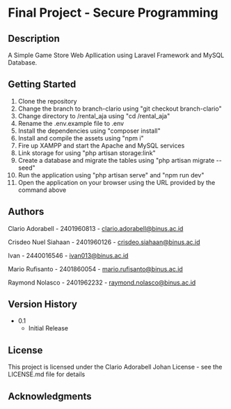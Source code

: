 # Final Project - Secure Programming

## Description

A Simple Game Store Web Apllication using Laravel Framework and MySQL Database.

## Getting Started

1. Clone the repository
2. Change the branch to branch-clario using "git checkout branch-clario"
3. Change directory to /rental_aja using "cd /rental_aja"
4. Rename the .env.example file to .env
5. Install the dependencies using "composer install"
6. Install and compile the assets using "npm i"
7. Fire up XAMPP and start the Apache and MySQL services
8. Link storage for using "php artisan storage:link"
9. Create a database and migrate the tables using "php artisan migrate --seed"
10. Run the application using "php artisan serve" and "npm run dev"
11. Open the application on your browser using the URL provided by the command above

## Authors

Clario Adorabell - 2401960813 - clario.adorabell@binus.ac.id

Crisdeo Nuel Siahaan - 2401960126 - crisdeo.siahaan@binus.ac.id

Ivan - 2440016546 - ivan013@binus.ac.id

Mario Rufisanto - 2401860054 - mario.rufisanto@binus.ac.id

Raymond Nolasco - 2401962232 - raymond.nolasco@binus.ac.id

## Version History

-   0.1
    -   Initial Release

## License

This project is licensed under the Clario Adorabell Johan License - see the LICENSE.md file for details

## Acknowledgments
